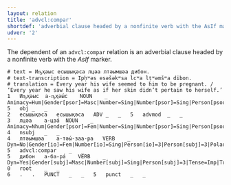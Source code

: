 ```yaml
---
layout: relation
title: 'advcl:compar'
shortdef: 'adverbial clause headed by a nonfinite verb with the AsIf marker'
udver: '2'
---
```


The dependent of an `advcl:compar` relation is an adverbial clause headed by a nonfinite verb with the *AsIf* marker.

~~~ conllu
# text = Иҧҳәыс есышықәса лцәа лтәымшәа дибон.
# text-transcription = Ipḥʷəs esəšəkʷsa lcʷa lṭʷəmšʷa dibon.
# translation = Every year his wife seemed to him to be pregnant. / ‘Every year he saw his wife as if her skin didn’t pertain to herself.’
1	Иҧҳәыс	а-ҧҳәы́с	NOUN	_	Animacy=Hum|Gender[psor]=Masc|Number=Sing|Number[psor]=Sing|Person[psor]=3	5	obj	_	_
2	есышықәса	есышықәса	ADV	_	_	5	advmod	_	_
3	лцәа	а-цәа́	NOUN	_	Animacy=Nhum|Gender[psor]=Fem|Number=Sing|Number[psor]=Sing|Person[psor]=3	4	nsubj	_	_
4	лтәымшәа	а-тәы́-заа-ра	VERB	_	Dyn=No|Gender[io]=Fem|Number[io]=Sing|Person[io]=3|Person[subj]=3|Polarity=Neg|Tense=Pres|VerbForm=NonFin	5	advcl:compar	_	_
5	дибон	а-ба-ра́	VERB	_	Dyn=Yes|Gender[subj]=Masc|Number[subj]=Sing|Person[subj]=3|Tense=Imp|Trans=Yes|VerbForm=Fin	0	root	_	_
6	.	.	PUNCT	_	_	5	punct	_	_


~~~

<!-- Interlanguage links updated Ne 5. května 2024, 18:20:33 CEST -->
